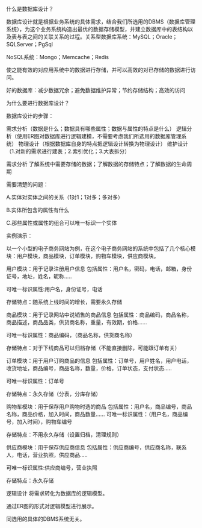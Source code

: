 什么是数据库设计？

数据库设计就是根据业务系统的具体需求，结合我们所选用的DBMS（数据库管理系统），为这个业务系统构造出最优的数据存储模型，并建立数据库中的表结构以及表与表之间的关联关系的过程。关系型数据库系统：MySQL；Oracle；SQLServer；PgSql

NoSQL系统：Mongo；Memcache；Redis

使之能有效的对应用系统中的数据进行存储，并可以高效的对已存储的数据进行访问。



好的数据库：减少数据冗余；避免数据维护异常；节约存储结构；高效的访问

为什么要进行数据库设计？

数据库设计的步骤：

需求分析（数据是什么；数据具有哪些属性；数据与属性的特点是什么）
逻辑分析（使用ER图对数据库进行逻辑建模，不需要考虑我们所选用的数据库管理系统）
物理设计（根据数据库自身的特点把逻辑设计转换为物理设计）
维护设计（1.对新的需求进行建表；2.索引优化；3.大表拆分）


需求分析
了解系统中需要存储的数据；了解数据的存储特点；了解数据的生命周期

需要清楚的问题：

A.实体对实体之间的关系（1对1；1对多；多对多）

B.实体所包含的属性有什么

C.那些属性或属性的组合可以唯一标识一个实体

实例演示：

以一个小型的电子商务网站为例，在这个电子商务网站的系统中包括了几个核心模块：用户模块，商品模块，订单模块，购物车模块，供应商模块。

用户模块：用于记录注册用户信息
包括属性：用户名，密码，电话，邮箱，身份证号，地址，姓名，昵称.....

可唯一标识属性:用户名，身份证号，电话

存储特点：随系统上线时间的增长，需要永久存储

商品模块：用于记录网站中说销售的商品信息
包括属性：商品编码，商品名称，商品描述，商品品类，供货商名称，重量，有效期，价格......

可唯一标识属性：商品编码，（商品名称，供货商名称）

存储特点：对于下线商品可以归档存储（不能直接删除，可能跟订单有关）

订单模块：用于用户订购商品的信息
包括属性：订单号，用户姓名，用户电话，收货地址，商品编号，商品名称，数量，价格，订单状态，支付状态.....

可唯一标识属性：订单号

存储特点：永久存储（分表，分库存储）

购物车模块：用于保存用户购物时选的商品
包括属性：用户名，商品编号，商品名称，商品价格，加入时间，商品数量......
可唯一标识属性：（用户名，商品编号，加入时间），购物车编号

存储特点：不用永久存储（设置归档，清理规则）

供应商模块：用于保存供应商信息
包括属性：供应商编号，供应商名称，联系人，电话，营业执照，供应商品.....

可唯一标识属性:供应商编号，营业执照

存储特点：永久存储

逻辑设计
将需求转化为数据库的逻辑模型。

通过ER图的形式对逻辑模型进行展示。

同选用的具体的DBMS系统无关。